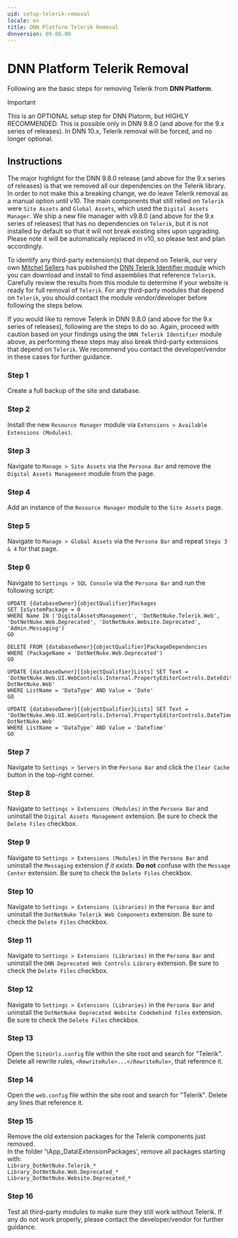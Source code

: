 ```yaml
---
uid: setup-telerik-removal
locale: en
title: DNN Platform Telerik Removal
dnnversion: 09.08.00
---
```


# DNN Platform Telerik Removal
Following are the basic steps for removing Telerik from **DNN Platform**.

> [!IMPORTANT]
> This is an OPTIONAL setup step for DNN Platorm, but HIGHLY RECOMMENDED. This is possible only in DNN 9.8.0 (and above for the 9.x series of releases). In DNN 10.x, Telerik removal will be forced, and no longer optional.

## Instructions
The major highlight for the DNN 9.8.0 release (and above for the 9.x series of releases) is that we removed all our dependencies on the Telerik library. In order to not make this a breaking change, we do leave Telerik removal as a manual option until v10. The main components that still relied on `Telerik` were `Site Assets` and `Global Assets`, which used the `Digital Assets Manager`. We ship a new file manager with v9.8.0 (and above for the 9.x series of releases) that has no dependencies on `Telerik`, but it is not installed by default so that it will not break existing sites upon upgrading. Please note it will be automatically replaced in v10, so please test and plan accordingly.

To identify any third-party extension(s) that depend on Telerik, our very own [Mitchel Sellers](https://github.com/mitchelsellers) has published the [DNN Telerik Identifier module](https://github.com/IowaComputerGurus/DnnTelerikIdentifier) which you can download and install to find assemblies that reference `Telerik`.  Carefully review the results from this module to determine if your website is ready for full removal of `Telerik`.  For any third-party modules that depend on `Telerik`, you should contact the module vendor/developer before following the steps below.

If you would like to remove Telerik in DNN 9.8.0 (and above for the 9.x series of releases), following are the steps to do so.  Again, proceed with caution based on your findings using the `DNN Telerik Identifier` module above, as performing these steps may also break third-party extensions that depend on `Telerik`.  We recommend you contact the developer/vendor in these cases for further guidance.

### Step 1
Create a full backup of the site and database.

### Step 2
Install the new `Resource Manager` module via `Extensions > Available Extensions (Modules)`.

### Step 3
Navigate to `Manage > Site Assets` via the `Persona Bar` and remove the `Digital Assets Management` module from the page.

### Step 4
Add an instance of the `Resource Manager` module to the `Site Assets` page.

### Step 5
Navigate to `Manage > Global Assets` via the `Persona Bar` and repeat `Steps 3 & 4` for that page.

### Step 6
Navigate to `Settings > SQL Console` via the `Persona Bar` and run the following script:

```
UPDATE {databaseOwner}{objectQualifier}Packages
SET IsSystemPackage = 0
WHERE Name IN ('DigitalAssetsManagement', 'DotNetNuke.Telerik.Web', 'DotNetNuke.Web.Deprecated', 'DotNetNuke.Website.Deprecated', 'Admin.Messaging')
GO

DELETE FROM {databaseOwner}{objectQualifier}PackageDependencies
WHERE (PackageName = 'DotNetNuke.Web.Deprecated')
GO

UPDATE {databaseOwner}[{objectQualifier}Lists] SET Text = 'DotNetNuke.Web.UI.WebControls.Internal.PropertyEditorControls.DateEditControl, DotNetNuke.Web'
WHERE ListName = 'DataType' AND Value = 'Date'
GO

UPDATE {databaseOwner}[{objectQualifier}Lists] SET Text = 'DotNetNuke.Web.UI.WebControls.Internal.PropertyEditorControls.DateTimeEditControl, DotNetNuke.Web'
WHERE ListName = 'DataType' AND Value = 'DateTime'
GO
```

### Step 7
Navigate to `Settings > Servers` in the `Persona Bar` and click the `Clear Cache` button in the top-right corner.

### Step 8
Navigate to `Settings > Extensions (Modules)` in the `Persona Bar` and uninstall the `Digital Assets Management` extension.  Be sure to check the `Delete Files` checkbox.

### Step 9
Navigate to `Settings > Extensions (Modules)` in the `Persona Bar` and uninstall the `Messaging` extension _if it exists_.  **Do not** confuse with the `Message Center` extension.  Be sure to check the `Delete Files` checkbox.

### Step 10
Navigate to `Settings > Extensions (Libraries)` in the `Persona Bar` and uninstall the `DotNetNuke Telerik Web Components` extension.  Be sure to check the `Delete Files` checkbox.

### Step 11
Navigate to `Settings > Extensions (Libraries)` in the `Persona Bar` and uninstall the `DNN Deprecated Web Controls Library` extension.  Be sure to check the `Delete Files` checkbox.

### Step 12
Navigate to `Settings > Extensions (Libraries)` in the `Persona Bar` and uninstall the `DotNetNuke Deprecated Website Codebehind files` extension.  Be sure to check the `Delete Files` checkbox.

### Step 13
Open the `SiteUrls.config` file within the site root and search for "Telerik".  Delete all rewrite rules, `<RewriteRule>...</RewriteRule>`, that reference it.
 
### Step 14
Open the `web.config` file within the site root and search for "Telerik".  Delete any lines that reference it.

### Step 15
Remove the old extension packages for the Telerik components just removed.  
In the folder '\App_Data\ExtensionPackages', remove all packages starting with:  
`Library_DotNetNuke.Telerik_*`  
`Library_DotNetNuke.Web.Deprecated_*`  
`Library_DotNetNuke.Website.Deprecated_*`  

 
### Step 16
Test all third-party modules to make sure they still work without Telerik.  If any do not work properly, please contact the developer/vendor for further guidance.

